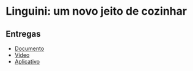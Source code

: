 # Linguini: um novo jeito de cozinhar

## Entregas

- [Documento](https://docs.google.com/document/d/1j7RMiSUf79u9PFLmdUlhlNZN5ftk28btkL8Uq-hjk4U/edit)
- [Vídeo](https://docs.flutter.dev/cookbook)
- [Aplicativo](https://drive.google.com/file/d/1tLoj2Y_WY9GrnwmhwGi8fIu26OSNjTMn/view?usp=sharing)

